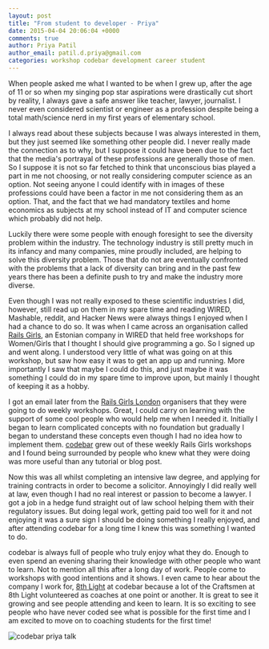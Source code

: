 ```yaml
---
layout: post
title: "From student to developer - Priya" 
date: 2015-04-04 20:06:04 +0000
comments: true
author: Priya Patil 
author_email: patil.d.priya@gmail.com 
categories: workshop codebar development career student
---
```

When people asked me what I wanted to be when I grew up, after the age of 11 or so when my singing pop star aspirations were drastically cut short by reality, I always gave a safe answer like teacher, lawyer, journalist. I never even considered scientist or engineer as a profession despite being a total math/science nerd in my first years of elementary school.

I always read about these subjects because I was always interested in them, but they just seemed like something other people did. I never really made the connection as to why, but I suppose it could have been due to the fact that the media's portrayal of these professions are generally those of men. So I suppose it is not so far fetched to think that unconscious bias played a part in me not choosing, or not really considering computer science as an option. Not seeing anyone I could identify with in images of these professions could have been a factor in me not considering them as an option. That, and the fact that we had mandatory textiles and home economics as subjects at my school instead of IT and computer science which probably did not help.

Luckily there were some people with enough foresight to see the diversity problem within the industry. The technology industry is still pretty much in its infancy and  many companies, mine proudly included, are helping to solve this diversity problem. Those that do not are eventually confronted with the problems that a lack of diversity can bring and in the past few years there has been a definite push to try and make the industry more diverse.

Even though I was not really exposed to these scientific industries I did, however, still read up on them in my spare time and reading WIRED, Mashable, reddit, and Hacker News were always things I enjoyed when I had a chance to do so. It was when I came across an organisation called [Rails Girls](http://railsgirls.com/), an Estonian company in WIRED that held free workshops for Women/Girls that I thought I should give programming a go. So I signed up and went along. I understood very little of what was going on at this workshop, but saw how easy it was to get an app up and running. More importantly I saw that maybe I could do this, and just maybe it was something I could do in my spare time to improve upon, but mainly I thought of keeping it as a hobby.

I got an email later from the [Rails Girls London](http://railsgirls.com/london) organisers that they were going to do weekly workshops. Great, I could carry on learning with the support of some cool people who would help me when I needed it. Initially I began to learn complicated concepts with no foundation but gradually I began to understand these concepts even though I had no idea how to implement them. [codebar](https://codebar.io/) grew out of these weekly Rails Girls workshops and I found being surrounded by people who knew what they were doing was more useful than any tutorial or blog post.

Now this was all whilst completing an intensive law degree, and applying for training contracts in order to become a solicitor. Annoyingly I did really well at law, even though I had no real interest or passion to become a lawyer. I got a job in a hedge fund straight out of law school helping them with their regulatory issues. But doing legal work, getting paid too well for it and not enjoying it was a sure sign I should be doing something I really enjoyed, and after attending codebar for a long time I knew this was something I wanted to do.

codebar is always full of people who truly enjoy what they do. Enough to even spend an evening sharing their knowledge with other people who want to learn. Not to mention all this after a long day of work. People come to workshops with good intentions and it shows. I even came to hear about the company I work for, [8th Light](http://www.8thlight.com/) at codebar because a lot of the Craftsmen at 8th Light volunteered as coaches at one point or another. It is great to see it growing and see people attending and keen to learn. It is so exciting to see people who have never coded see what is possible for the first time and I am excited to move on to coaching students for the first time!

![codebar priya talk](/images/priya_talk.jpg)
